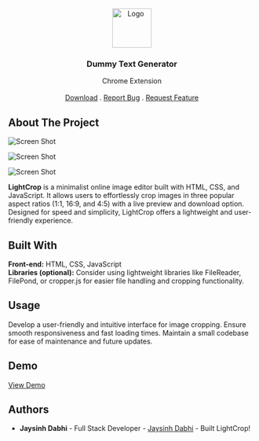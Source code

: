 <br/>
<p align="center">
  <a href="https://github.com/JaysinhDabhi/https://github.com/JaysinhDabhi/">
    <img src="Images/logo.png" alt="Logo" width="80" height="80">
  </a>

  <h3 align="center">Dummy Text Generator</h3>
  

  <p align="center">
    Chrome Extension
    <br/>
    <br/>
    <a href="https://lightcrop.vercel.app/">Download</a>
    .
    <a href="https://github.com/JaysinhDabhi/https://github.com/JaysinhDabhi//issues">Report Bug</a>
    .
    <a href="https://github.com/JaysinhDabhi/https://github.com/JaysinhDabhi//issues">Request Feature</a>
  </p>
</p>



## About The Project

![Screen Shot](Images/screenshot.png)

![Screen Shot](Images/screenshot2.png)

![Screen Shot](Images/screenshot3.png)

**LightCrop** is a minimalist online image editor built with HTML, CSS, and JavaScript. It allows users to effortlessly crop images in three popular aspect ratios (1:1, 16:9, and 4:5) with a live preview and download option. Designed for speed and simplicity, LightCrop offers a lightweight and user-friendly experience.

## Built With

**Front-end:** HTML, CSS, JavaScript <br>
**Libraries (optional):** Consider using lightweight libraries like FileReader, FilePond, or cropper.js for easier file handling and cropping functionality.

## Usage

Develop a user-friendly and intuitive interface for image cropping.
Ensure smooth responsiveness and fast loading times.
Maintain a small codebase for ease of maintenance and future updates. 

## Demo

<a href="https://lightcrop.vercel.app/">View Demo</a>



## Authors

* **Jaysinh Dabhi** - Full Stack Developer - [Jaysinh Dabhi](https://github.com/JaysinhDabhi/) - Built LightCrop!
